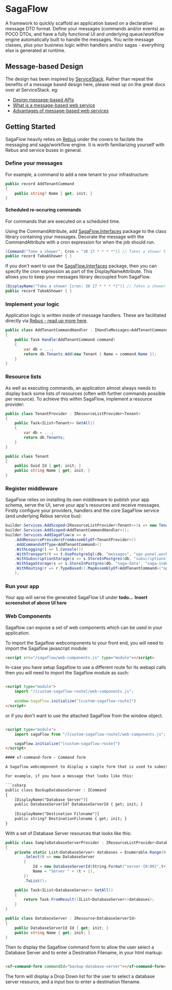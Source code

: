 # SagaFlow
A framework to quickly scaffold an application based on a declarative message DTO format.
Define your messages (commands and/or events) as POCO DTOs, and have a fully functional UI and underlying queue/workflow engine automatically built to handle the messages.
You write message classes, plus your business logic within handlers and/or sagas - everything else is generated at runtime.

## Message-based Design
The design has been inspired by [ServiceStack](https://servicestack.net/).
Rather than repeat the benefits of a message based design here, please read up on the great docs over at ServiceStack. eg:
- [Design message-based APIs](https://docs.servicestack.net/design-message-based-apis)
- [What is a message-based web service](https://docs.servicestack.net/what-is-a-message-based-web-service)
- [Advantages of message-based web services](https://docs.servicestack.net/advantages-of-message-based-web-services)

## Getting Started
SagaFlow heavily relies on [Rebus](https://github.com/rebus-org/Rebus) under the covers to facilate the messaging and saga/workflow engine. It is worth familiarizing yourself with Rebus and service buses in general.

### Define your messages
For example, a command to add a new tenant to your infrastructure:
```C#
public record AddTenantCommand
{
	public string? Name { get; init; }
}
```

#### Scheduled re-occuring commands
For commands that are executed on a scheduled time. 

Using the CommandAttribute, add [SagaFlow.Interfaces](https://www.nuget.org/packages/SagaFlow.Interfaces) package to the class library containing your messages. Decorate the message with the CommandAttribute with a cron expression for when the job should run.
```C#
[Command("Take a shower", Cron = "30 17 * * * *")] // Takes a shower 5:30 pm everyday 
public record TakeAShower { }
```

If you don't want to use the [SagaFlow.Interfaces](https://www.nuget.org/packages/SagaFlow.Interfaces) package, then you can specify the cron expression as part of the DisplayNameAttribute. This allows you to keep your messages library decoupled from SagaFlow.
```C#
[DisplayName("Take a shower [cron: 30 17 * * * *]")] // Takes a shower 5:30 pm everyday 
public record TakeAShower { }
```

### Implement your logic
Application logic is written inside of message handlers. These are facilitated directly via [Rebus - read up more here](https://github.com/rebus-org/Rebus/wiki/Getting-started).

```C#
public class AddTenantCommandHandler : IHandleMessages<AddTenantCommand>
{
    public Task Handle(AddTenantCommand command)
    {
        var db = ...;
        return db.Tenants.Add(new Tenant { Name = command.Name });
    }
}
```

### Resource lists
As well as executing commands, an application almost always needs to display back some lists of resources (often with further commands possible per resource).
To achieve this within SagaFlow, implement a resource provider:
```C#
public class TenantProvider : IResourceListProvider<Tenant>
{
    public Task<IList<Tenant>> GetAll()
    {
        var db = ...;
        return db.Tenants;
    }
}

public class Tenant
{
    public Guid Id { get; init; }
    public string Name { get; init; }
}
```

### Register middleware
SagaFlow relies on installing its own middleware to publish your app schema, serve the UI, serve your app's resources and receive messages.
Firstly configure your providers, handlers and the core SagaFlow service (and underlying Rebus service bus):
```C#
builder.Services.AddScoped<IResourceListProvider<Tenant>>(s => new TenantProvider());
builder.Services.AddScoped<AddTenantCommandHandler>();
builder.Services.AddSagaFlow(o => o
    .AddResourceProvidersFromAssemblyOf<TenantProvider>()
    .AddCommandsOfType<AddTenantCommand>()
    .WithLogging(l => l.Console())
    .WithTransport(t => t.UsePostgreSql(db, "messages", "ops-panel.workflow"))
    .WithSubscriptionStorage(s => s.StoreInPostgres(db, "subscriptions", isCentralized: true))
    .WithSagaStorage(s => s.StoreInPostgres(db, "saga-data", "saga-index"))
    .WithRouting(r => r.TypeBased().MapAssemblyOf<AddTenantCommand>("ops-panel"))
    );
```

### Run your app
Your app will serve the generated SagaFlow UI under **todo...**
**Insert screenshot of above UI here**

### Web Components

Sagaflow can expose a set of web components which can be used in your application.

To import the Sagaflow webcomponents to your front end, you will need to import the Sagaflow javascript module:

```html
<script src="/sagaflow/web-components.js" type="module"></script>
```

In-case you have setup Sagaflow to use a different route for its webapi calls then you will need to import the Sagaflow module as such:

```html

<script type="module">
    import "/[custom-sagaflow-route]/web-components.js";
    
    window.SagaFlow.initialize("[custom-sagaflow-route]")
</script>
```

or if you don't want to use the attached SagaFlow from the window object.

```html

<script type="module">
    import sagaFlow from "/[custom-sagaflow-route]/web-components.js";

    sagaFlow.initialize("[custom-sagaflow-route]")
</script>

#### sf-command-form - Command form

A Sagaflow webcomponent to display a simple form that is used to submit a command message to SagaFlow to run.

For example, if you have a message that looks like this:

```csharp
public class BackupDatabaseServer : ICommand
{
    [DisplayName("Database Server")]
    public DatabaseServerId? DatabaseServerId { get; init; }
    
    [DisplayName("Destination Filename")]
    public string? DestinationFilename { get; init; }
}
```

With a set of Database Server resources that looks like this:

```csharp
public class SampleDatabaseServerProvider : IResourceListProvider<DatabaseServer, DatabaseServerId>
{
    private static List<DatabaseServer> databases = Enumerable.Range(0, 10)
        .Select(t => new DatabaseServer
        {
            Id = new DatabaseServerId(String.Format("server-{0:00}",t+1)),
            Name = "Server " + (t + 1),
        })
        .ToList();

    public Task<IList<DatabaseServer>> GetAll()
    {
        return Task.FromResult((IList<DatabaseServer>)databases);
    }
}

public class DatabaseServer : IResource<DatabaseServerId>
{
    public DatabaseServerId Id { get; init; }
    public string Name { get; init; }
}
```

Then to display the Sagaflow command form to allow the user select a Database Server and to enter a Destination Filename, in your html markup:

```html

<sf-command-form commandId="backup-database-server"></sf-command-form>

```

The form will display a Drop Down list for the user to select a database server resource, and a input box to enter a destination filename.